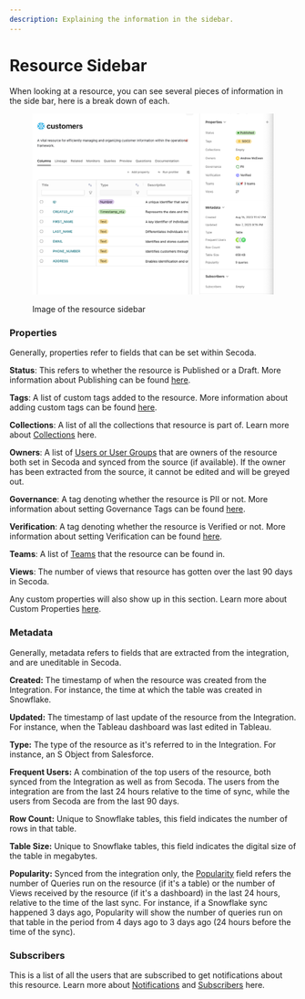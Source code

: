 ```yaml
---
description: Explaining the information in the sidebar.
---
```


# Resource Sidebar

When looking at a resource, you can see several pieces of information in the side bar, here is a break down of each.&#x20;

<figure><img src="../.gitbook/assets/Screen Shot 2023-11-24 at 3.29.42 PM.png" alt=""><figcaption><p>Image of the resource sidebar</p></figcaption></figure>

### Properties

Generally, properties refer to fields that can be set within Secoda.&#x20;

**Status**: This refers to whether the resource is Published or a Draft. More information about Publishing can be found [here](../getting-started/secoda-as-an-admin/add-documentation/publishing.md).

**Tags**: A list of custom tags added to the resource. More information about adding custom tags can be found [here](tags/custom-tags.md).

**Collections**: A list of all the collections that resource is part of. Learn more about [Collections](../features/collections-1.md) here.&#x20;

**Owners**: A list of [Users or User Groups](../user-management/) that are owners of the resource both set in Secoda and synced from the source (if available). If the owner has been extracted from the source, it cannot be edited and will be greyed out.&#x20;

**Governance**: A tag denoting whether the resource is PII or not. More information about setting Governance Tags can be found [here](../readme/best-practices/data-governance.md).

**Verification**: A tag denoting whether the resource is Verified or not. More information about setting Verification can be found [here](tags/verified-tag.md).

**Teams**: A list of [Teams](../user-management/teams.md) that the resource can be found in.&#x20;

**Views**: The number of views that resource has gotten over the last 90 days in Secoda.&#x20;

Any custom properties will also show up in this section. Learn more about Custom Properties [here](adding-custom-properties.md).&#x20;

### Metadata

Generally, metadata refers to fields that are extracted from the integration, and are uneditable in Secoda.&#x20;

**Created:** The timestamp of when the resource was created from the Integration. For instance, the time at which the table was created in Snowflake.

**Updated:** The timestamp of last update of the resource from the Integration. For instance, when the Tableau dashboard was last edited in Tableau.&#x20;

**Type:** The type of the resource as it's referred to in the Integration. For instance, an S Object from Salesforce.&#x20;

**Frequent Users:** A combination of the top users of the resource, both synced from the Integration as well as from Secoda. The users from the integration are from the last 24 hours relative to the time of sync, while the users from Secoda are from the last 90 days.&#x20;

**Row Count:** Unique to Snowflake tables, this field indicates the number of rows in that table.&#x20;

**Table Size:** Unique to Snowflake tables, this field indicates the digital size of the table in megabytes.&#x20;

**Popularity:** Synced from the integration only, the [Popularity](../features/popularity.md) field refers the number of Queries run on the resource (if it's a table) or the number of Views received by the resource (if it's a dashboard) in the last 24 hours, relative to the time of the last sync. For instance, if a Snowflake sync happened 3 days ago, Popularity will show the number of queries run on that table in the period from 4 days ago to 3 days ago (24 hours before the time of the sync).&#x20;

### Subscribers

This is a list of all the users that are subscribed to get notifications about this resource. Learn more about [Notifications](../features/notifications.md) and [Subscribers](resource-sidebar.md#subscribers) here.&#x20;
